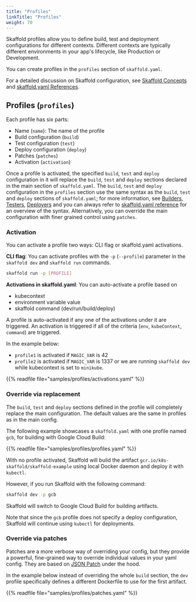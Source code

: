 ```yaml
---
title: "Profiles"
linkTitle: "Profiles"
weight: 70
---
```


Skaffold profiles allow you to define build, test and deployment
configurations for different contexts. Different contexts are typically different
environments in your app's lifecycle, like Production or Development. 

You can create profiles in the `profiles` section of `skaffold.yaml`.

For a detailed discussion on Skaffold configuration, see
[Skaffold Concepts](/docs/concepts/#configuration) and
[skaffold.yaml References](/docs/references/yaml).

## Profiles (`profiles`)

Each profile has six parts:

* Name (`name`): The name of the profile
* Build configuration (`build`)
* Test configuration (`test`)
* Deploy configuration (`deploy`)
* Patches (`patches`)
* Activation (`activation`)

Once a profile is activated, the specified `build`, `test` and `deploy` configuration
in it will replace the `build`, `test` and `deploy` sections declared
in the main section of `skaffold.yaml`. The `build`, `test` and `deploy` configuration in the `profiles`
section use the same syntax as the `build`, `test` and `deploy` sections of
`skaffold.yaml`; for more information, see [Builders](/docs/how-tos/builders),
[Testers](/docs/how-tos/testers), [Deployers](/docs/how-tos/deployers) and you can always refer to
 [skaffold.yaml reference](/docs/references/yaml/) for an overview of the syntax. 
 Alternatively, you can override the main configuration with finer grained control using `patches`.  


### Activation 

You can activate a profile two ways: CLI flag or skaffold.yaml activations. 

**CLI flag**: You can activate profiles with the `-p` (`--profile`) parameter in the
`skaffold dev` and `skaffold run` commands.
  ```bash
  skaffold run -p [PROFILE]
  ```

**Activations in skaffold.yaml**: You can auto-activate a profile based on

* kubecontext
* environment variable value 
* skaffold command (dev/run/build/deploy)
 
A profile is auto-activated if any one of the activations under it are triggered. 
An activation is triggered if all of the criteria (`env`, `kubeContext`, `command`) are triggered.
 

In the example below:

 * `profile1` is activated if `MAGIC_VAR` is 42
 * `profile2` is activated if `MAGIC_VAR` is 1337 or we are running `skaffold dev` while kubecontext is set to `minikube`. 
    
{{% readfile file="samples/profiles/activations.yaml" %}}


### Override via replacement 

The `build`, `test` and `deploy` sections defined in the profile will completely replace the main configuration. 
The default values are the same in profiles as in the main config.  

The following example showcases a `skaffold.yaml` with one profile named `gcb`,
for building with Google Cloud Build:

{{% readfile file="samples/profiles/profiles.yaml" %}}

With no profile activated, Skaffold will build the artifact
`gcr.io/k8s-skaffold/skaffold-example` using local Docker daemon and deploy it
with `kubectl`.

However, if you run Skaffold with the following command:

```bash
skaffold dev -p gcb
```

Skaffold will switch to Google Cloud Build for building artifacts. 

Note that
since the `gcb` profile does not specify a deploy configuration, Skaffold will
continue using `kubectl` for deployments.


### Override via patches

Patches are a more verbose way of overriding your config, but they provide a powerful, fine-grained way 
to override individual values in your yaml config. They are based on [JSON Patch](http://jsonpatch.com/) under the hood. 

In the example below instead of overriding the whole `build` section, the `dev` profile specifically 
defines a different Dockerfile to use for the first artifact.    

{{% readfile file="samples/profiles/patches.yaml" %}}

